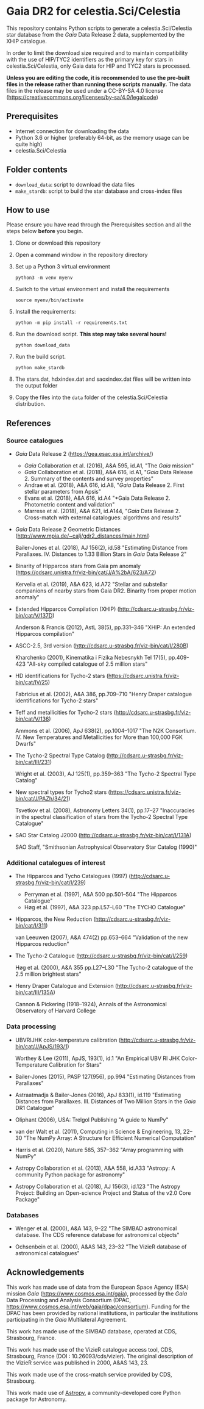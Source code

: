 Gaia DR2 for celestia.Sci/Celestia
==================================

This repository contains Python scripts to generate a celestia.Sci/Celestia
star database from the *Gaia* Data Release 2 data, supplemented by the XHIP
catalogue.

In order to limit the download size required and to maintain compatibility
with the use of HIP/TYC2 identifiers as the primary key for stars in
celestia.Sci/Celestia, only Gaia data for HIP and TYC2 stars is processed.

**Unless you are editing the code, it is recommended to use the pre-built
files in the release rather than running these scripts manually.** The data
files in the release may be used under a CC-BY-SA 4.0 license
(https://creativecommons.org/licenses/by-sa/4.0/legalcode)

## Prerequisites

-  Internet connection for downloading the data
-  Python 3.6 or higher (preferably 64-bit, as the memory usage can be quite
   high)
-  celestia.Sci/Celestia

## Folder contents

-  `download_data`: script to download the data files
-  `make_stardb`: script to build the star database and cross-index files

## How to use

Please ensure you have read through the Prerequisites section and all the
steps below **before** you begin.

1.  Clone or download this repository
2.  Open a command window in the repository directory
3.  Set up a Python 3 virtual environment

    `python3 -m venv myenv`

4.  Switch to the virtual environment and install the requirements

    `source myenv/bin/activate`

5.  Install the requirements:

    `python -m pip install -r requirements.txt`

6.  Run the download script. **This step may take several hours!**

    `python download_data`

7.  Run the build script.

    `python make_stardb`

8.  The stars.dat, hdxindex.dat and saoxindex.dat files will be written into
    the output folder

9.  Copy the files into the `data` folder of the celestia.Sci/Celestia
    distribution.

## References

### Source catalogues

- *Gaia* Data Release 2 (https://gea.esac.esa.int/archive/)
    - *Gaia* Collaboration et al. (2016), A&A 595, id.A1, "The *Gaia* mission"
    - *Gaia* Collaboration et al. (2018), A&A 616, id.A1, "*Gaia* Data
      Release 2. Summary of the contents and survey properties"
    - Andrae et al. (2018), A&A 616, id.A8, "*Gaia* Data Release 2. First
      stellar parameters from Apsis"
    - Evans et al. (2018), A&A 616, id.A4 "*Gaia Data Release 2. Photometric
      content and validation"
    - Marrese et al. (2018), A&A 621, id.A144, "*Gaia* Data Release 2.
      Cross-match with external catalogues: algorithms and results"

- *Gaia* Data Release 2 Geometric Distances
  (http://www.mpia.de/~calj/gdr2_distances/main.html)

  Bailer-Jones et al. (2018), AJ 156(2), id.58 "Estimating Distance from
  Parallaxes. IV. Distances to 1.33 Billion Stars in *Gaia* Data Release 2"

- Binarity of Hipparcos stars from Gaia pm anomaly
  (https://cdsarc.unistra.fr/viz-bin/cat/J/A%2bA/623/A72)

  Kervella et al. (2019), A&A 623, id.A72 "Stellar and substellar companions
  of nearby stars from Gaia DR2. Binarity from proper motion anomaly"

- Extended Hipparcos Compilation (XHIP)
  (http://cdsarc.u-strasbg.fr/viz-bin/cat/V/137D)

  Anderson & Francis (2012), AstL 38(5), pp.331–346 "XHIP: An extended
  Hipparcos compilation"

- ASCC-2.5, 3rd version (http://cdsarc.u-strasbg.fr/viz-bin/cat/I/280B)

  Kharchenko (2001), Kinematika i Fizika Nebesnykh Tel 17(5), pp.409-423
  "All-sky compiled catalogue of 2.5 million stars"

- HD identifications for Tycho-2 stars
  (https://cdsarc.unistra.fr/viz-bin/cat/IV/25)

  Fabricius et al. (2002), A&A 386, pp.709–710 "Henry Draper catalogue
  identifications for Tycho-2 stars"

- Teff and metallicities for Tycho-2 stars
  (http://cdsarc.u-strasbg.fr/viz-bin/cat/V/136)

  Ammons et al. (2006), ApJ 638(2), pp.1004–1017 "The N2K Consortium. IV. New
  Temperatures and Metallicities for More than 100,000 FGK Dwarfs"

- The Tycho-2 Spectral Type Catalog
  (http://cdsarc.u-strasbg.fr/viz-bin/cat/III/231)

  Wright et al. (2003), AJ 125(1), pp.359–363 "The Tycho-2 Spectral Type
  Catalog"

- New spectral types for Tycho2 stars
  (https://cdsarc.unistra.fr/viz-bin/cat/J/PAZh/34/21)

  Tsvetkov et al. (2008), Astronomy Letters 34(1), pp.17–27 "Inaccuracies in
  the spectral classification of stars from the Tycho-2 Spectral Type
  Catalogue"

- SAO Star Catalog J2000 (http://cdsarc.u-strasbg.fr/viz-bin/cat/I/131A)

  SAO Staff, "Smithsonian Astrophysical Observatory Star Catalog (1990)"

### Additional catalogues of interest

- The Hipparcos and Tycho Catalogues (1997)
  (http://cdsarc.u-strasbg.fr/viz-bin/cat/I/239)
  - Perryman et al. (1997), A&A 500 pp.501–504 "The Hipparcos Catalogue"
  - Høg et al. (1997), A&A 323 pp.L57–L60 "The TYCHO Catalogue"

- Hipparcos, the New Reduction (http://cdsarc.u-strasbg.fr/viz-bin/cat/I/311)

  van Leeuwen (2007), A&A 474(2) pp.653–664 "Validation of the new Hipparcos
  reduction"

- The Tycho-2 Catalogue (http://cdsarc.u-strasbg.fr/viz-bin/cat/I/259)

  Høg et al. (2000), A&A 355 pp.L27–L30 "The Tycho-2 catalogue of the 2.5
  million brightest stars"

- Henry Draper Catalogue and Extension
  (http://cdsarc.u-strasbg.fr/viz-bin/cat/III/135A)

  Cannon & Pickering (1918–1924), Annals of the Astronomical Observatory of
  Harvard College

### Data processing

- UBVRIJHK color-temperature calibration
  (http://cdsarc.u-strasbg.fr/viz-bin/cat/J/ApJS/193/1)

  Worthey & Lee (2011), ApJS, 193(1), id.1 "An Empirical UBV RI JHK
  Color-Temperature Calibration for Stars"

- Bailer-Jones (2015), PASP 127(956), pp.994 "Estimating Distances from
  Parallaxes"

- Astraatmadja & Bailer-Jones (2016), ApJ 833(1), id.119 "Estimating
  Distances from Parallaxes. III. Distances of Two Million Stars in the
  *Gaia* DR1 Catalogue"

- Oliphant (2006), USA: Trelgol Publishing "A guide to NumPy"

- van der Walt et al. (2011), Computing in Science & Engineering, 13, 22–30
  "The NumPy Array: A Structure for Efficient Numerical Computation"

- Harris et al. (2020), Nature 585, 357–362 "Array programming with NumPy"

- Astropy Collaboration et al. (2013), A&A 558, id.A33 "Astropy: A community
  Python package for astronomy"

- Astropy Collaboration et al. (2018), AJ 156(3), id.123 "The Astropy Project:
  Building an Open-science Project and Status of the v2.0 Core Package"

### Databases

- Wenger et al. (2000), A&A 143, 9–22 "The SIMBAD astronomical database. The
  CDS reference database for astronomical objects"

- Ochsenbein et al. (2000), A&AS 143, 23–32 "The VizieR database of
  astronomical catalogues"

## Acknowledgements

This work has made use of data from the European Space Agency (ESA) mission
*Gaia* (https://www.cosmos.esa.int/gaia), processed by the *Gaia* Data
Processing and Analysis Consortium (DPAC,
https://www.cosmos.esa.int/web/gaia/dpac/consortium). Funding for the DPAC has
been provided by national institutions, in particular the institutions
participating in the *Gaia* Multilateral Agreement.

This work has made use of the SIMBAD database, operated at CDS, Strasbourg,
France.

This work has made use of the VizieR catalogue access tool, CDS, Strasbourg,
France (DOI : 10.26093/cds/vizier). The original description of the VizieR
service was published in 2000, A&AS 143, 23.

This work made use of the cross-match service provided by CDS, Strasbourg.

This work made use of [Astropy](http://www.astropy.org), a community-developed
core Python package for Astronomy.
